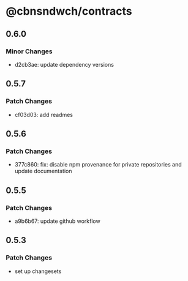 # @cbnsndwch/contracts

## 0.6.0

### Minor Changes

- d2cb3ae: update dependency versions

## 0.5.7

### Patch Changes

- cf03d03: add readmes

## 0.5.6

### Patch Changes

- 377c860: fix: disable npm provenance for private repositories and update documentation

## 0.5.5

### Patch Changes

- a9b6b67: update github workflow

## 0.5.3

### Patch Changes

- set up changesets
